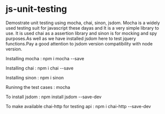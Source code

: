 # js-unit-testing
Demostrate unit testing using mocha, chai, sinon, jsdom.
Mocha is a widely used testing suit for javascript these dayas and It is a very simple library to use. It is used chai as a assertion library and sinon is for mocking and spy purposes.As well as we have installed jsdom here to test jquery functions.Pay a good attention to jsdom version compatibility with node version.

Installing mocha :
npm i mocha --save

Installing chai : 
npm i chai --save

Installing sinon :
npm i sinon

Runinng the test cases :
mocha

To install jsdom :
npm install jsdom --save-dev

To make available chai-http for testing api :
npm i chai-http --save-dev
<br>
<br>

